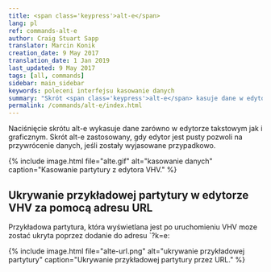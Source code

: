 ```yaml
---
title: <span class='keypress'>alt-e</span>
lang: pl
ref: commands-alt-e
author: Craig Stuart Sapp
translator: Marcin Konik 
creation_date: 9 May 2017
translation_date: 1 Jan 2019
last_updated: 9 May 2017
tags: [all, commands]
sidebar: main_sidebar
keywords: poleceni interfejsu kasowanie danych
summary: "Skrót <span class='keypress'>alt-e</span> kasuje dane w edytorze tekstowym oraz zapis w edytorze graficznym."
permalink: /commands/alt-e/index.html
---
```


Naciśnięcie skrótu <span class="keypress">alt-e</span> wykasuje dane zarówno w edytorze
takstowym jak i graficznym. Skrót <span class="keypress">alt-e</span> zastosowany, gdy
edytor jest pusty pozwoli na przywrócenie danych, jeśli zostały wyjasowane przypadkowo.

{% include image.html
	file="alte.gif"
	alt="kasowanie danych"
	caption="Kasowanie partytury z edytora VHV."
%}

## Ukrywanie przykładowej partytury w edytorze VHV za pomocą adresu URL ##

Przykładowa partytura, która wyświetlana jest po uruchomieniu VHV
moze zostać ukryta poprzez dodanie do adresu `?k=e:

{% include image.html
	file="alte-url.png"
	alt="ukrywanie przykładowej partytury"
	caption="Ukrywanie przykładowej partytury przez URL."
%}

